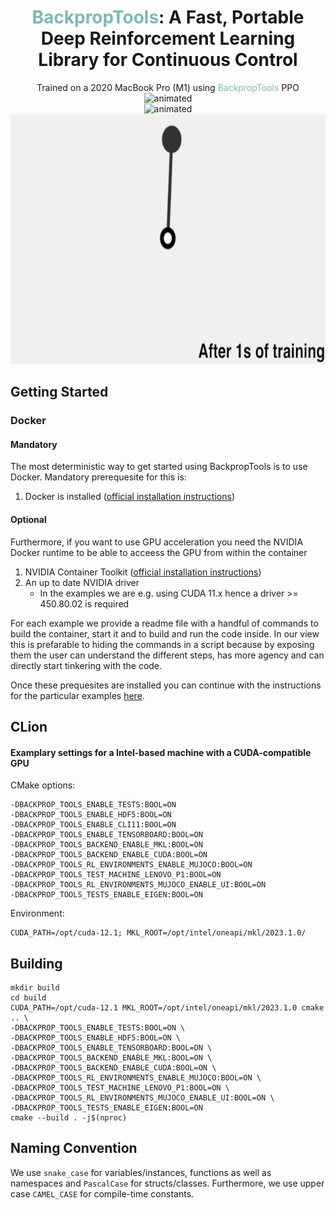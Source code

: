 <div align="center">
  <center><h1><span style="color:#7DB9B6">BackpropTools</span>: A Fast, Portable Deep Reinforcement Learning Library for Continuous Control</h1></center>
</div>
<div align="center">
    Trained on a 2020 MacBook Pro (M1) using <span style="color:#7DB9B6">BackpropTools</span> PPO
</div>

<div align="center">
  <img src="https://github.com/BackpropTools/media/blob/master/backprop_tools_mujoco_ant_ppo.gif" alt="animated" width='600'/>
</div>

<div align="center">
  <img src="https://github.com/BackpropTools/media/blob/master/pendulum_v1_training.gif" alt="animated" height='400'/>
  <img src="https://github.com/BackpropTools/media/blob/master/pendulum_v1_inference.gif" alt="animated" height='400'/>
</div>





## Getting Started
### Docker
#### Mandatory
The most deterministic way to get started using BackpropTools is to use Docker. Mandatory prerequesite for this is:
1. Docker is installed ([official installation instructions](https://docs.docker.com/engine/install/))

#### Optional 
Furthermore, if you want to use GPU acceleration you need the NVIDIA Docker runtime to be able to acceess the GPU from within the container
1. NVIDIA Container Toolkit ([official installation instructions](https://docs.nvidia.com/datacenter/cloud-native/container-toolkit/install-guide.html))
2. An up to date NVIDIA driver
    * In the examples we are e.g. using CUDA 11.x hence a driver >= 450.80.02 is required

For each example we provide a readme file with a handful of commands to build the container, start it and to build and run the code inside. In our view this is prefarable to hiding the commands in a script because by exposing them the user can understand the different steps, has more agency and can directly start tinkering with the code.

Once these prequesites are installed you can continue with the instructions for the particular examples [here](examples/README.MD).



## CLion
#### Examplary settings for a Intel-based machine with a CUDA-compatible GPU
CMake options:
```
-DBACKPROP_TOOLS_ENABLE_TESTS:BOOL=ON
-DBACKPROP_TOOLS_ENABLE_HDF5:BOOL=ON
-DBACKPROP_TOOLS_ENABLE_CLI11:BOOL=ON
-DBACKPROP_TOOLS_ENABLE_TENSORBOARD:BOOL=ON
-DBACKPROP_TOOLS_BACKEND_ENABLE_MKL:BOOL=ON
-DBACKPROP_TOOLS_BACKEND_ENABLE_CUDA:BOOL=ON
-DBACKPROP_TOOLS_RL_ENVIRONMENTS_ENABLE_MUJOCO:BOOL=ON
-DBACKPROP_TOOLS_TEST_MACHINE_LENOVO_P1:BOOL=ON
-DBACKPROP_TOOLS_RL_ENVIRONMENTS_MUJOCO_ENABLE_UI:BOOL=ON
-DBACKPROP_TOOLS_TESTS_ENABLE_EIGEN:BOOL=ON
```
Environment:
```
CUDA_PATH=/opt/cuda-12.1; MKL_ROOT=/opt/intel/oneapi/mkl/2023.1.0/
```

## Building
```
mkdir build
cd build
CUDA_PATH=/opt/cuda-12.1 MKL_ROOT=/opt/intel/oneapi/mkl/2023.1.0 cmake .. \
-DBACKPROP_TOOLS_ENABLE_TESTS:BOOL=ON \
-DBACKPROP_TOOLS_ENABLE_HDF5:BOOL=ON \
-DBACKPROP_TOOLS_ENABLE_TENSORBOARD:BOOL=ON \
-DBACKPROP_TOOLS_BACKEND_ENABLE_MKL:BOOL=ON \
-DBACKPROP_TOOLS_BACKEND_ENABLE_CUDA:BOOL=ON \
-DBACKPROP_TOOLS_RL_ENVIRONMENTS_ENABLE_MUJOCO:BOOL=ON \
-DBACKPROP_TOOLS_TEST_MACHINE_LENOVO_P1:BOOL=ON \
-DBACKPROP_TOOLS_RL_ENVIRONMENTS_MUJOCO_ENABLE_UI:BOOL=ON \
-DBACKPROP_TOOLS_TESTS_ENABLE_EIGEN:BOOL=ON
cmake --build . -j$(nproc)
```

## Naming Convention
We use `snake_case` for variables/instances, functions as well as namespaces and `PascalCase` for structs/classes. Furthermore, we use upper case `CAMEL_CASE` for compile-time constants. 
